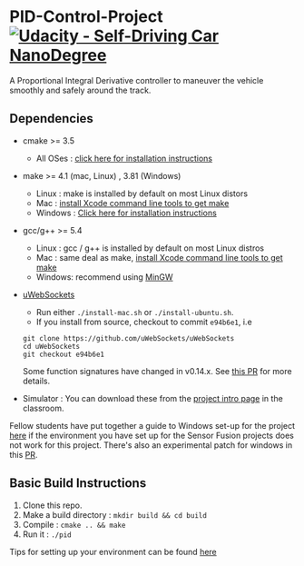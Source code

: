 # PID-Control-Project [![Udacity - Self-Driving Car NanoDegree](https://s3.amazonaws.com/udacity-sdc/github/shield-carnd.svg)](http://www.udacity.com/drive)

A Proportional Integral Derivative controller to maneuver the vehicle smoothly and safely around the track.

Dependencies
---
* cmake >= 3.5
  * All OSes : [click here for installation instructions](https://cmake.org/install/)
* make >= 4.1 (mac, Linux) , 3.81 (Windows)
  * Linux : make is installed by default on most Linux distors
  * Mac : [install Xcode command line tools to get make](https://developer.apple.com/xcode/features/)
  * Windows : [Click here for installation instructions](http://gnuwin32.sourceforge.net/packages/make.htm)
* gcc/g++ >= 5.4
  * Linux : gcc / g++ is installed by default on most Linux distros
  * Mac : same deal as make, [install Xcode command line tools to get make](https://developer.apple.com/xcode/features/)
  * Windows: recommend using [MinGW](http://www.mingw.org/)
* [uWebSockets](https://github.com/uWebSockets/uWebSockets)
  * Run either `./install-mac.sh` or `./install-ubuntu.sh`.
  * If you install from source, checkout to commit `e94b6e1`, i.e
  ```
  git clone https://github.com/uWebSockets/uWebSockets 
  cd uWebSockets
  git checkout e94b6e1
  ```
  Some function signatures have changed in v0.14.x. See [this PR](https://github.com/udacity/CarND-MPC-Project/pull/3) for more details.

* Simulator : You can download these from the [project intro page](https://github.com/udacity/self-driving-car-sim/releases) in the classroom.

Fellow students have put together a guide to Windows set-up for the project [here](https://s3-us-west-1.amazonaws.com/udacity-selfdrivingcar/files/Kidnapped_Vehicle_Windows_Setup.pdf) if the environment you have set up for the Sensor Fusion projects does not work for this project. There's also an experimental patch for windows in this [PR](https://github.com/udacity/CarND-PID-Control-Project/pull/3).

Basic Build Instructions
---
1. Clone this repo.
2. Make a build directory : `mkdir build && cd build`
3. Compile : `cmake .. && make`
4. Run it : `./pid`

Tips for setting up your environment can be found [here](https://classroom.udacity.com/nanodegrees/nd013/parts/40f38239-66b6-46ec-ae68-03afd8a601c8/modules/0949fca6-b379-42af-a919-ee50aa304e6a/lessons/f758c44c-5e40-4e01-93b5-1a82aa4e044f/concepts/23d376c7-0195-4276-bdf0-e02f1f3c665d)


